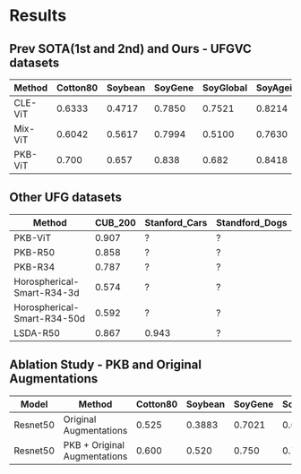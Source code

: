 # Results

## Prev SOTA(1st and 2nd) and Ours - UFGVC datasets

| Method | Cotton80 | Soybean | SoyGene | SoyGlobal | SoyAgeing |
|--------|-----|------|----------|---------|---------|
| CLE-ViT | 0.6333 | 0.4717 | 0.7850 | 0.7521 | 0.8214 |
| Mix-ViT | 0.6042 | 0.5617 | 0.7994| 0.5100 | 0.7630 |
| PKB-ViT | 0.700 | 0.657 | 0.838 | 0.682 | 0.8418 |

## Other UFG datasets

| Method | CUB_200 | Stanford_Cars | Standford_Dogs |
|--------|---------|---------------|----------------|
| PKB-ViT | 0.907 | ? | ? |
| PKB-R50 | 0.858 | ? | ? |
| PKB-R34 | 0.787 | ? | ? |
| Horospherical-Smart-R34-3d | 0.574 | ? | ? |
| Horospherical-Smart-R34-50d | 0.592 | ? | ? |
| LSDA-R50 | 0.867 | 0.943 | ? |

## Ablation Study - PKB and Original Augmentations

| Model | Method | Cotton80 | Soybean | SoyGene | SoyGlobal | SoyAgeing | CUB_200 | Stanford_Cars |
|-------|--------|----------|---------|---------|-----------|-----------|---------|---------------|
| Resnet50 | Original Augmentations | 0.525 | 0.3883 | 0.7021 | 0.6715 | 0.2559 | 0.845 | ? |
| Resnet50 | PKB + Original Augmentations | 0.600 | 0.520 | 0.750 | 0.700 | 0.695 | 0.858 | ? |
